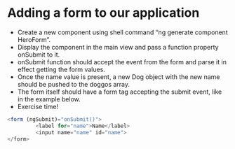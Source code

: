 # Adding a form to our application

* Create a new component using shell command “ng generate component HeroForm”.
* Display the component in the main view and pass a function property onSubmit to it.
* onSubmit function should accept the event from the form and parse it in effect getting the
form values.
* Once the name value is present, a new Dog object with the new name should be pushed to
the doggos array.
* The form itself should have a form tag accepting the submit event, like in the example
below.
* Exercise time!

```ts
<form (ngSubmit)="onSubmit()">
         <label for="name">Name</label>
         <input name="name" id="name">
</form>
```